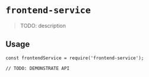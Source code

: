 # `frontend-service`

> TODO: description

## Usage

```
const frontendService = require('frontend-service');

// TODO: DEMONSTRATE API
```
